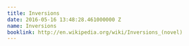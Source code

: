 ```yaml
---
title: Inversions
date: 2016-05-16 13:48:28.461000000 Z
name: Inversions
booklink: http://en.wikipedia.org/wiki/Inversions_(novel)
---
```


